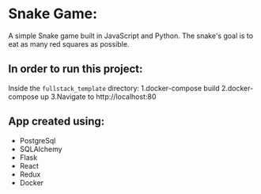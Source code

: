 # Snake Game:

A simple Snake game built in JavaScript and Python.
The snake's goal is to eat as many red squares as possible.

## In order to run this project:

Inside the `fullstack_template` directory:
1.docker-compose build
2.docker-compose up
3.Navigate to http://localhost:80

## App created using:

- PostgreSql
- SQLAlchemy
- Flask
- React
- Redux
- Docker
